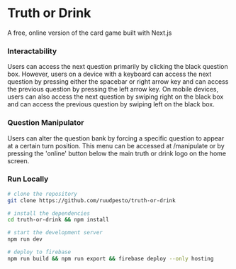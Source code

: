 # Truth or Drink
A free, online version of the card game built with Next.js

### Interactability
Users can access the next question primarily by clicking the black question box. However, users on a device with a keyboard can access the next question by pressing either the spacebar or right arrow key and can access the previous question by pressing the left arrow key. On mobile devices, users can also access the next question by swiping right on the black box and can access the previous question by swiping left on the black box.

### Question Manipulator
Users can alter the question bank by forcing a specific question to appear at a certain turn position. This menu can be accessed at /manipulate or by pressing the 'online' button below the main truth or drink logo on the home screen.

### Run Locally

```bash
# clone the repository
git clone https://github.com/ruudpesto/truth-or-drink

# install the dependencies
cd truth-or-drink && npm install

# start the development server
npm run dev

# deploy to firebase
npm run build && npm run export && firebase deploy --only hosting
```